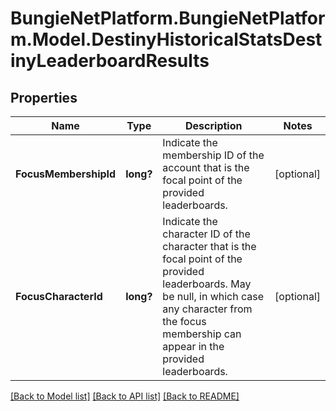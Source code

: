 # BungieNetPlatform.BungieNetPlatform.Model.DestinyHistoricalStatsDestinyLeaderboardResults
## Properties

Name | Type | Description | Notes
------------ | ------------- | ------------- | -------------
**FocusMembershipId** | **long?** | Indicate the membership ID of the account that is the focal point of the provided leaderboards. | [optional] 
**FocusCharacterId** | **long?** | Indicate the character ID of the character that is the focal point of the provided leaderboards. May be null, in which case any character from the focus membership can appear in the provided leaderboards. | [optional] 

[[Back to Model list]](../README.md#documentation-for-models) [[Back to API list]](../README.md#documentation-for-api-endpoints) [[Back to README]](../README.md)


